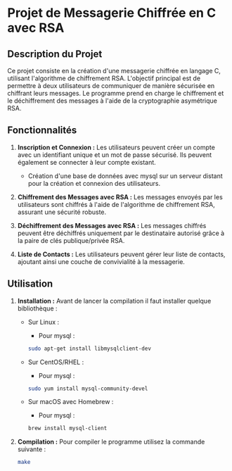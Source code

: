 # Projet de Messagerie Chiffrée en C avec RSA

## Description du Projet
Ce projet consiste en la création d'une messagerie chiffrée en langage C, utilisant l'algorithme de chiffrement RSA. L'objectif principal est de permettre à deux utilisateurs de communiquer de manière sécurisée en chiffrant leurs messages. Le programme prend en charge le chiffrement et le déchiffrement des messages à l'aide de la cryptographie asymétrique RSA.

## Fonctionnalités
1. **Inscription et Connexion :** Les utilisateurs peuvent créer un compte avec un identifiant unique et un mot de passe sécurisé. Ils peuvent également se connecter à leur compte existant.
   - Création d'une base de données avec mysql sur un serveur distant pour la création et connexion des utilisateurs.

2. **Chiffrement des Messages avec RSA :** Les messages envoyés par les utilisateurs sont chiffrés à l'aide de l'algorithme de chiffrement RSA, assurant une sécurité robuste.

3. **Déchiffrement des Messages avec RSA :** Les messages chiffrés peuvent être déchiffrés uniquement par le destinataire autorisé grâce à la paire de clés publique/privée RSA.

4. **Liste de Contacts :** Les utilisateurs peuvent gérer leur liste de contacts, ajoutant ainsi une couche de convivialité à la messagerie.

## Utilisation
1. **Installation :** Avant de lancer la compilation il faut installer quelque bibliothèque :
   - Sur Linux :
      - Pour mysql :
      ```bash
      sudo apt-get install libmysqlclient-dev
      ```

   - Sur CentOS/RHEL :
      - Pour mysql :
      ```bash
      sudo yum install mysql-community-devel
      ```

   - Sur macOS avec Homebrew :
      - Pour mysql :
      ```bash
      brew install mysql-client
      ```

1. **Compilation :** Pour compiler le programme utilisez la commande suivante :
   ```bash
   make
